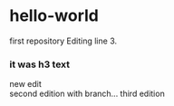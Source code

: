 # hello-world
first repository
Editing line 3. 
<h3>it was h3 text</h3>
new edit <br>
second edition with branch...
third edition 
